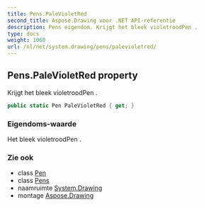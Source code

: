```yaml
---
title: Pens.PaleVioletRed
second_title: Aspose.Drawing voor .NET API-referentie
description: Pens eigendom. Krijgt het bleek violetroodPen .
type: docs
weight: 1060
url: /nl/net/system.drawing/pens/palevioletred/
---
```

## Pens.PaleVioletRed property

Krijgt het bleek violetroodPen .

```csharp
public static Pen PaleVioletRed { get; }
```

### Eigendoms-waarde

Het bleek violetroodPen .

### Zie ook

* class [Pen](../../pen/)
* class [Pens](../)
* naamruimte [System.Drawing](../../pens/)
* montage [Aspose.Drawing](../../../)


